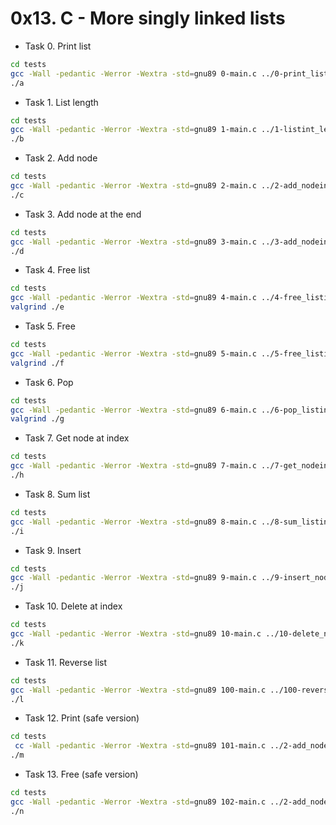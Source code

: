 # 0x13. C - More singly linked lists

- Task 0. Print list

```bash
cd tests
gcc -Wall -pedantic -Werror -Wextra -std=gnu89 0-main.c ../0-print_listint.c -o a
./a
```

- Task 1. List length

```bash
cd tests
gcc -Wall -pedantic -Werror -Wextra -std=gnu89 1-main.c ../1-listint_len.c -o b
./b
```

- Task 2. Add node

```bash
cd tests
gcc -Wall -pedantic -Werror -Wextra -std=gnu89 2-main.c ../2-add_nodeint.c ../0-print_listint.c -o c
./c
```

- Task 3. Add node at the end

```bash
cd tests
gcc -Wall -pedantic -Werror -Wextra -std=gnu89 3-main.c ../3-add_nodeint_end.c ../0-print_listint.c -o d
./d
```

- Task 4. Free list

```bash
cd tests
gcc -Wall -pedantic -Werror -Wextra -std=gnu89 4-main.c ../4-free_listint.c ../3-add_nodeint_end.c ../0-print_listint.c -o e
valgrind ./e
```

- Task 5. Free

```bash
cd tests
gcc -Wall -pedantic -Werror -Wextra -std=gnu89 5-main.c ../5-free_listint2.c ../3-add_nodeint_end.c ../0-print_listint.c -o f
valgrind ./f
```

- Task 6. Pop

```bash
cd tests
gcc -Wall -pedantic -Werror -Wextra -std=gnu89 6-main.c ../6-pop_listint.c ../3-add_nodeint_end.c ../0-print_listint.c -o g
valgrind ./g
```

- Task 7. Get node at index

```bash
cd tests
gcc -Wall -pedantic -Werror -Wextra -std=gnu89 7-main.c ../7-get_nodeint.c ../3-add_nodeint_end.c ../0-print_listint.c -o h
./h
```

- Task 8. Sum list

```bash
cd tests
gcc -Wall -pedantic -Werror -Wextra -std=gnu89 8-main.c ../8-sum_listint.c ../3-add_nodeint_end.c ../0-print_listint.c -o i
./i
```

- Task 9. Insert

```bash
cd tests
gcc -Wall -pedantic -Werror -Wextra -std=gnu89 9-main.c ../9-insert_nodeint.c ../0-print_listint.c ../1-listint_len.c ../3-add_nodeint_end.c ../5-free_listint2.c -o j
./j
```

- Task 10. Delete at index

```bash
cd tests
gcc -Wall -pedantic -Werror -Wextra -std=gnu89 10-main.c ../10-delete_nodeint.c ../0-print_listint.c ../1-listint_len.c ../3-add_nodeint_end.c ../5-free_listint2.c -o k
./k
```

- Task 11. Reverse list

```bash
cd tests
gcc -Wall -pedantic -Werror -Wextra -std=gnu89 100-main.c ../100-reverse_listint.c ../0-print_listint.c ../1-listint_len.c ../3-add_nodeint_end.c ../5-free_listint2.c -o l
./l
```

- Task 12. Print (safe version)

```bash
cd tests
 cc -Wall -pedantic -Werror -Wextra -std=gnu89 101-main.c ../2-add_nodeint.c ../101-print_listint_safe.c -o m
./m
```

- Task 13. Free (safe version)

```bash
cd tests
gcc -Wall -pedantic -Werror -Wextra -std=gnu89 102-main.c ../2-add_nodeint.c ../101-print_listint_safe.c ../102-free_listint_safe.c -o n
./n
```

